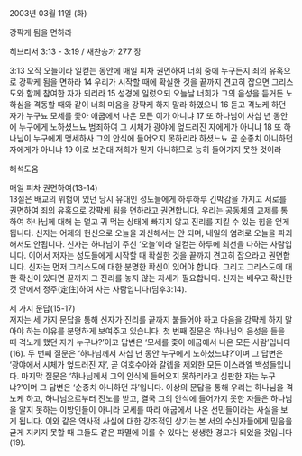 2003년 03월 11일 (화)

강퍅케 됨을 면하라



히브리서 3:13 - 3:19 / 새찬송가 277 장


3:13 오직 오늘이라 일컫는 동안에 매일 피차 권면하여 너희 중에 누구든지 죄의 유혹으로 강퍅케 됨을 면하라 14 우리가 시작할 때에 확실한 것을 끝까지 견고히 잡으면 그리스도와 함께 참여한 자가 되리라 15 성경에 일렀으되 오늘날 너희가 그의 음성을 듣거든 노하심을 격동할 때와 같이 너희 마음을 강퍅케 하지 말라 하였으니 16 듣고 격노케 하던 자가 누구뇨 모세를 좇아 애굽에서 나온 모든 이가 아니냐 17 또 하나님이 사십 년 동안에 누구에게 노하셨느뇨 범죄하여 그 시체가 광야에 엎드러진 자에게가 아니냐 18 또 하나님이 누구에게 맹세하사 그의 안식에 들어오지 못하리라 하셨느뇨 곧 순종치 아니하던 자에게가 아니냐 19 이로 보건대 저희가 믿지 아니하므로 능히 들어가지 못한 것이라

해석도움





매일 피차 권면하여(13-14)  
13절은 배교의 위험이 있던 당시 유대인 성도들에게 하루하루 긴박감을 가지고 서로를 권면하여 죄의 유혹으로 강퍅케 됨을 면하라고 권면합니다. 우리는 공동체의 교제를 통하여 하나님께 대해 눈 멀고 귀 먹는 상태에 빠지지 않고 진리를 지킬 수 있는 힘을 얻게 됩니다. 신자는 어제의 헌신으로 오늘을 과신해서는 안 되며, 내일의 염려로 오늘을 파괴해서도 안됩니다. 신자는 하나님이 주신 ‘오늘’이라 일컫는 하루에 최선을 다하는 사람입니다. 이어서 저자는 성도들에게 시작할 때 확실한 것을 끝까지 견고히 잡으라고 권면합니다. 신자는 먼저 그리스도에 대한 분명한 확신이 있어야 합니다. 그리고 그리스도에 대한 확신이 있다면 끝까지 그 진리를 놓지 않는 자세가 필요합니다. 신자는 배우고 확신한 것 안에서 정주(定住)하여 사는 사람입니다(딤후3:14).  

세 가지 문답(15-17)  
저자는 세 가지 문답을 통해 신자가 진리를 끝까지 붙들어야 하고 마음을 강퍅케 하지 말아야 하는 이유를 분명하게 보여주고 있습니다. 첫 번째 질문은 ‘하나님의 음성을 들을 때 격노케 했던 자가 누구냐?’이고 답변은 ‘모세를 좇아 애굽에서 나온 모든 사람’입니다(16). 두 번째 질문은 ‘하나님께서 사십 년 동안 누구에게 노하셨느냐?’이며 그 답변은 ‘광야에서 시체가 엎드러진 자’, 곧 여호수아와 갈렙을 제외한 모든 이스라엘 백성들입니다. 마지막 질문은 ‘하나님께서 그의 안식에 들어오지 못하리라고 심판한 자는 누구냐?’이며 그 답변은 ‘순종치 아니하던 자’입니다. 이상의 문답을 통해 우리는 하나님을 격노케 하고, 하나님으로부터 진노를 받고, 결국 그의 안식에 들어가지 못한 자들은 하나님을 알지 못하는 이방인들이 아니라 모세를 따라 애굽에서 나온 선민들이라는 사실을 보게 됩니다. 이와 같은 역사적 사실에 대한 강조적인 상기는 본 서의 수신자들에게 믿음을 굳게 지키지 못할 때 그들도 같은 파멸에 이를 수 있다는 생생한 경고가 되었을 것입니다(19).